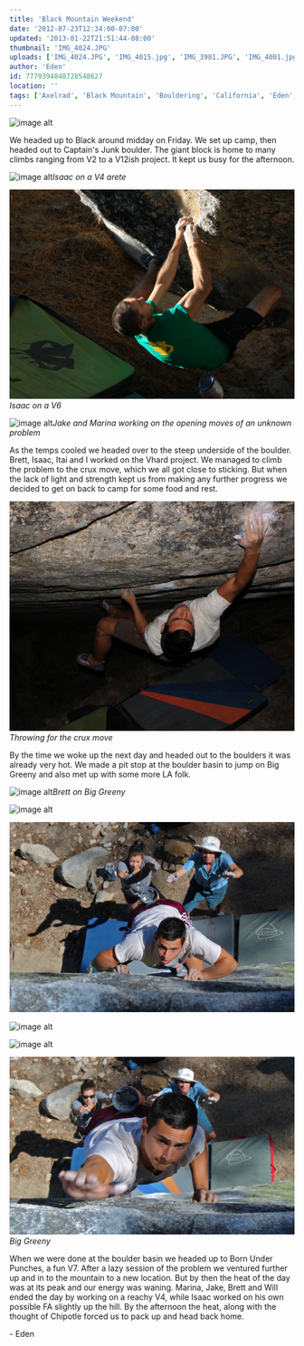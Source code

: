 ```yaml
---
title: 'Black Mountain Weekend'
date: '2012-07-23T12:34:00-07:00'
updated: '2013-01-22T21:51:44-08:00'
thumbnail: 'IMG_4024.JPG'
uploads: ['IMG_4024.JPG', 'IMG_4015.jpg', 'IMG_3981.JPG', 'IMG_4001.jpg', 'IMG_4028.JPG', 'IMG_4061.jpg', 'IMG_4068.JPG', 'IMG_4069.JPG', 'IMG_4070.JPG', 'IMG_4071.JPG', 'IMG_4072.JPG']
author: 'Eden'
id: 7779394840728548627
location: ''
tags: ['Axelrad', 'Black Mountain', 'Bouldering', 'California', 'Eden', 'Itai']
---
```


![image alt](uploads/IMG_4024.JPG)

We headed up to Black around midday on Friday. We set up camp, then headed out to Captain's Junk boulder. The giant block is home to many climbs ranging from V2 to a V12ish project. It kept us busy for the afternoon.

![image alt](uploads/IMG_4015.jpg)*Isaac on a V4 arete*

![image alt](uploads/IMG_3981.JPG)*Isaac on a V6*

![image alt](uploads/IMG_4001.jpg)*Jake and Marina working on the opening moves of an unknown problem*

As the temps cooled we headed over to the steep underside of the boulder. Brett, Isaac, Itai and I worked on the Vhard project. We managed to climb the problem to the crux move, which we all got close to sticking. But when the lack of light and strength kept us from making any further progress we decided to get on back to camp for some food and rest.

![image alt](uploads/IMG_4028.JPG)*Throwing for the crux move*

By the time we woke up the next day and headed out to the boulders it was already very hot. We made a pit stop at the boulder basin to jump on Big Greeny and also met up with some more LA folk.

![image alt](uploads/IMG_4061.jpg)*Brett on Big Greeny*

![image alt](uploads/IMG_4068.JPG)

![image alt](uploads/IMG_4069.JPG)

![image alt](uploads/IMG_4070.JPG)

![image alt](uploads/IMG_4071.JPG)

![image alt](uploads/IMG_4072.JPG)*Big Greeny*

When we were done at the boulder basin we headed up to Born Under Punches, a fun V7. After a lazy session of the problem we ventured further up and in to the mountain to a new location. But by then the heat of the day was at its peak and our energy was waning. Marina, Jake, Brett and Will ended the day by working on a reachy V4, while Isaac worked on his own possible FA slightly up the hill. By the afternoon the heat, along with the thought of Chipotle forced us to pack up and head back home.

\- Eden
